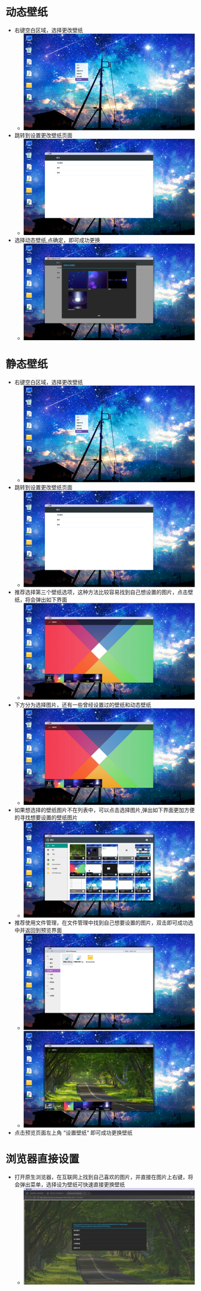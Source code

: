 # 动态壁纸

- 右键空白区域，选择更改壁纸
    - ![](../pic/zhuomian/tmp_3263-Screenshot_2016-12-29-10-18-51-422347183.png)
- 跳转到设置更改壁纸页面
    - ![](../pic/zhuomian/tmp_3263-Screenshot_2016-12-29-10-03-19-212040523.png)
- 选择动态壁纸,点确定，即可成功更换
    - ![](../pic/zhuomian/tmp_3263-Screenshot_2016-12-29-10-06-54-1738113256.png)

# 静态壁纸

- 右键空白区域，选择更改壁纸
    - ![](../pic/zhuomian/tmp_3263-Screenshot_2016-12-29-10-18-51-422347183.png)
- 跳转到设置更改壁纸页面
    - ![](../pic/zhuomian/tmp_3263-Screenshot_2016-12-29-10-03-19-212040523.png)
- 推荐选择第三个壁纸选项，这种方法比较容易找到自己想设置的图片，点击壁纸，将会弹出如下界面
    - ![](../pic/zhuomian/tmp_3263-Screenshot_2016-12-29-10-04-17235358506.png)
- 下方分为选择图片，还有一些曾经设置过的壁纸和动态壁纸
    - ![](../pic/zhuomian/tmp_3263-Screenshot_2016-12-29-10-04-17235358506.png)
- 如果想选择的壁纸图片不在列表中，可以点击选择图片,弹出如下界面更加方便的寻找想要设置的壁纸图片
    - ![](../pic/zhuomian/tmp_3263-Screenshot_2016-12-29-10-17-30128719149.png)
- 推荐使用文件管理，在文件管理中找到自己想要设置的图片，双击即可成功选中并返回到预览界面
    - ![](../pic/zhuomian/tmp_3263-Screenshot_2016-12-29-10-18-231104859141.png)
    - ![](../pic/zhuomian/tmp_3263-Screenshot_2016-12-29-10-18-281485265357.png)
- 点击预览页面左上角 “设置壁纸“ 即可成功更换壁纸

# 浏览器直接设置
- 打开原生浏览器，在互联网上找到自己喜欢的图片，并直接在图片上右键，将会弹出菜单，选择设为壁纸可快速直接更换壁纸
    - ![](../pic/zhuomian/tmp_3263-Screenshot_2016-12-29-10-26-421404578323.png)

